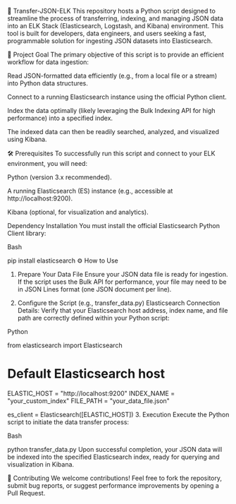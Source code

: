 🐍 Transfer-JSON-ELK
This repository hosts a Python script designed to streamline the process of transferring, indexing, and managing JSON data into an ELK Stack (Elasticsearch, Logstash, and Kibana) environment. This tool is built for developers, data engineers, and users seeking a fast, programmable solution for ingesting JSON datasets into Elasticsearch.

🎯 Project Goal
The primary objective of this script is to provide an efficient workflow for data ingestion:

Read JSON-formatted data efficiently (e.g., from a local file or a stream) into Python data structures.

Connect to a running Elasticsearch instance using the official Python client.

Index the data optimally (likely leveraging the Bulk Indexing API for high performance) into a specified index.

The indexed data can then be readily searched, analyzed, and visualized using Kibana.

🛠 Prerequisites
To successfully run this script and connect to your ELK environment, you will need:

Python (version 3.x recommended).

A running Elasticsearch (ES) instance (e.g., accessible at http://localhost:9200).

Kibana (optional, for visualization and analytics).

Dependency Installation
You must install the official Elasticsearch Python Client library:

Bash

pip install elasticsearch
⚙️ How to Use
1. Prepare Your Data File
Ensure your JSON data file is ready for ingestion. If the script uses the Bulk API for performance, your file may need to be in JSON Lines format (one JSON document per line).

2. Configure the Script (e.g., transfer_data.py)
Elasticsearch Connection Details:
Verify that your Elasticsearch host address, index name, and file path are correctly defined within your Python script:

Python

from elasticsearch import Elasticsearch

# Default Elasticsearch host
ELASTIC_HOST = "http://localhost:9200"
INDEX_NAME = "your_custom_index"
FILE_PATH = "your_data_file.json"

es_client = Elasticsearch([ELASTIC_HOST]) 
3. Execution
Execute the Python script to initiate the data transfer process:

Bash

python transfer_data.py
Upon successful completion, your JSON data will be indexed into the specified Elasticsearch index, ready for querying and visualization in Kibana.

🤝 Contributing
We welcome contributions! Feel free to fork the repository, submit bug reports, or suggest performance improvements by opening a Pull Request.
